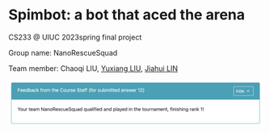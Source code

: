 # Spimbot: a bot that aced the arena
CS233 @ UIUC 2023spring final project

Group name: NanoRescueSquad

Team member: Chaoqi LIU, [Yuxiang LIU](https://github.com/windrunner414), [Jiahui LIN](https://github.com/Bigwaven9)

![result](result.png)
